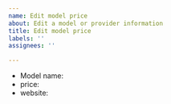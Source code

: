 ```yaml
---
name: Edit model price
about: Edit a model or provider information
title: Edit model price
labels: ''
assignees: ''

---
```


- Model name:
- price:
- website:

